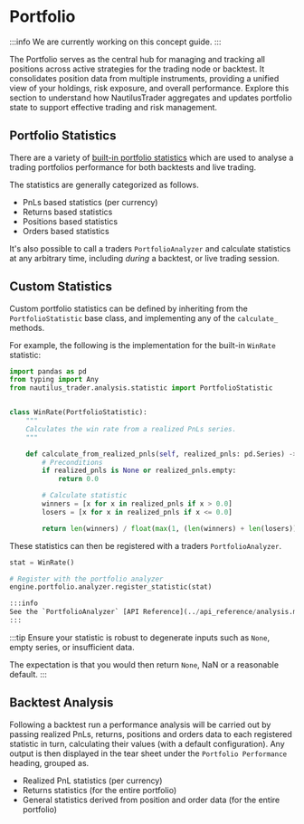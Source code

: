 # Portfolio

:::info
We are currently working on this concept guide.
:::

The Portfolio serves as the central hub for managing and tracking all positions across active strategies for the trading node or backtest.
It consolidates position data from multiple instruments, providing a unified view of your holdings, risk exposure, and overall performance.
Explore this section to understand how NautilusTrader aggregates and updates portfolio state to support effective trading and risk management.

## Portfolio Statistics

There are a variety of [built-in portfolio statistics](https://github.com/nautechsystems/nautilus_trader/tree/develop/nautilus_trader/analysis/statistics)
which are used to analyse a trading portfolios performance for both backtests and live trading.

The statistics are generally categorized as follows.

- PnLs based statistics (per currency)
- Returns based statistics
- Positions based statistics
- Orders based statistics

It's also possible to call a traders `PortfolioAnalyzer` and calculate statistics at any arbitrary
time, including *during* a backtest, or live trading session.

## Custom Statistics

Custom portfolio statistics can be defined by inheriting from the `PortfolioStatistic`
base class, and implementing any of the `calculate_` methods.

For example, the following is the implementation for the built-in `WinRate` statistic:

```python
import pandas as pd
from typing import Any
from nautilus_trader.analysis.statistic import PortfolioStatistic


class WinRate(PortfolioStatistic):
    """
    Calculates the win rate from a realized PnLs series.
    """

    def calculate_from_realized_pnls(self, realized_pnls: pd.Series) -> Any | None:
        # Preconditions
        if realized_pnls is None or realized_pnls.empty:
            return 0.0

        # Calculate statistic
        winners = [x for x in realized_pnls if x > 0.0]
        losers = [x for x in realized_pnls if x <= 0.0]

        return len(winners) / float(max(1, (len(winners) + len(losers))))
```

These statistics can then be registered with a traders `PortfolioAnalyzer`.

```python
stat = WinRate()

# Register with the portfolio analyzer
engine.portfolio.analyzer.register_statistic(stat)

:::info
See the `PortfolioAnalyzer` [API Reference](../api_reference/analysis.md#class-portfolioanalyzer) for details on available methods.
:::
```

:::tip
Ensure your statistic is robust to degenerate inputs such as ``None``, empty series, or insufficient data.

The expectation is that you would then return ``None``, NaN or a reasonable default.
:::

## Backtest Analysis

Following a backtest run a performance analysis will be carried out by passing realized PnLs, returns, positions and orders data to each registered
statistic in turn, calculating their values (with a default configuration). Any output is then displayed in the tear sheet
under the `Portfolio Performance` heading, grouped as.

- Realized PnL statistics (per currency)
- Returns statistics (for the entire portfolio)
- General statistics derived from position and order data (for the entire portfolio)
